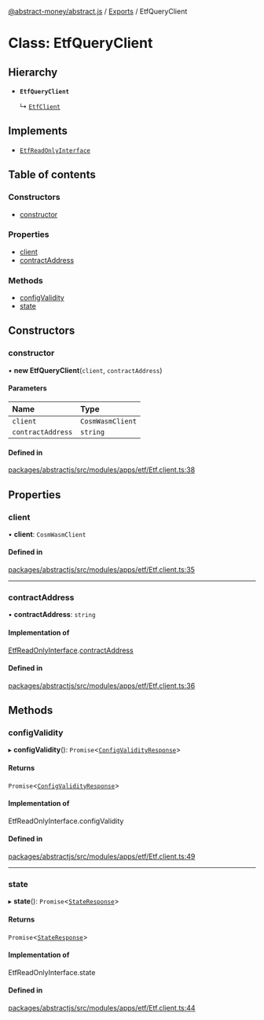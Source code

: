 [@abstract-money/abstract.js](../README.md) / [Exports](../modules.md) / EtfQueryClient

# Class: EtfQueryClient

## Hierarchy

- **`EtfQueryClient`**

  ↳ [`EtfClient`](EtfClient.md)

## Implements

- [`EtfReadOnlyInterface`](../interfaces/EtfReadOnlyInterface.md)

## Table of contents

### Constructors

- [constructor](EtfQueryClient.md#constructor)

### Properties

- [client](EtfQueryClient.md#client)
- [contractAddress](EtfQueryClient.md#contractaddress)

### Methods

- [configValidity](EtfQueryClient.md#configvalidity)
- [state](EtfQueryClient.md#state)

## Constructors

### constructor

• **new EtfQueryClient**(`client`, `contractAddress`)

#### Parameters

| Name | Type |
| :------ | :------ |
| `client` | `CosmWasmClient` |
| `contractAddress` | `string` |

#### Defined in

[packages/abstractjs/src/modules/apps/etf/Etf.client.ts:38](https://github.com/AbstractSDK/frontend/blob/07410073/packages/abstractjs/src/modules/apps/etf/Etf.client.ts#L38)

## Properties

### client

• **client**: `CosmWasmClient`

#### Defined in

[packages/abstractjs/src/modules/apps/etf/Etf.client.ts:35](https://github.com/AbstractSDK/frontend/blob/07410073/packages/abstractjs/src/modules/apps/etf/Etf.client.ts#L35)

___

### contractAddress

• **contractAddress**: `string`

#### Implementation of

[EtfReadOnlyInterface](../interfaces/EtfReadOnlyInterface.md).[contractAddress](../interfaces/EtfReadOnlyInterface.md#contractaddress)

#### Defined in

[packages/abstractjs/src/modules/apps/etf/Etf.client.ts:36](https://github.com/AbstractSDK/frontend/blob/07410073/packages/abstractjs/src/modules/apps/etf/Etf.client.ts#L36)

## Methods

### configValidity

▸ **configValidity**(): `Promise`<[`ConfigValidityResponse`](../interfaces/EtfTypes.ConfigValidityResponse.md)\>

#### Returns

`Promise`<[`ConfigValidityResponse`](../interfaces/EtfTypes.ConfigValidityResponse.md)\>

#### Implementation of

EtfReadOnlyInterface.configValidity

#### Defined in

[packages/abstractjs/src/modules/apps/etf/Etf.client.ts:49](https://github.com/AbstractSDK/frontend/blob/07410073/packages/abstractjs/src/modules/apps/etf/Etf.client.ts#L49)

___

### state

▸ **state**(): `Promise`<[`StateResponse`](../interfaces/EtfTypes.StateResponse.md)\>

#### Returns

`Promise`<[`StateResponse`](../interfaces/EtfTypes.StateResponse.md)\>

#### Implementation of

EtfReadOnlyInterface.state

#### Defined in

[packages/abstractjs/src/modules/apps/etf/Etf.client.ts:44](https://github.com/AbstractSDK/frontend/blob/07410073/packages/abstractjs/src/modules/apps/etf/Etf.client.ts#L44)
